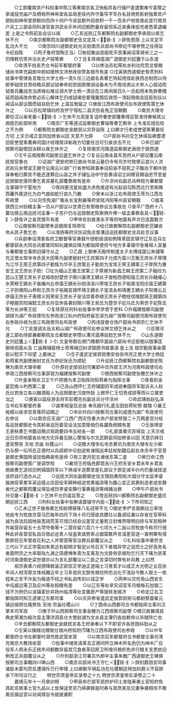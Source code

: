 <!-- { "loadSidebar": true } -->
　　○工部覆南京户科给事中陈江等奏南京各卫快船并各行铺户差遣繁难今富猾之家或投充庙户及牺牲所神帛堂各监局差役内外守备写字军办名目倚势影射独累贫户朋贴如神帛堂原额四百四十四户今该监额外招收积一千一百余户他皆类此宜行南京户兵工三部会同科道官查洪武永乐年间旧额酌量存留但系近来夤缘投充者悉革退编差  上是之令照前旨会议以闻
　　○乙亥巡抚辽东都察院右副都御史李承勋以疾乞休不允
　　○南京都察院左副都御史伍文定具＜锍-釒＞辞免恩荫  上以文定平乱功大不允
　　○南京四川道御史赵光论劾南京兵部尚书廖纪不堪参赞之任得旨令纪自陈
　　○丙子鲁府馆陶王当氵□匆招集凶恶殴死平民事闻诏革禄米三之一仍降敕切责并治长史卢锐等罪
　　○丁丑复除病痊湖广道御史刘廷簠于山东道
　　○命清平伯吴杰佥书前军都督府事
　　○以修治苏松等处水利功完赏总督粮储尚书李充嗣郎中颜如瓌林文沛参政徐赞各银币有差
○戊寅狭西道御史黎贯刑科给事中管律各言致仕大学士杨一清久任三边威名素著乞特起用径赴狭西总制而以侍郎李钺改甘肃经略兵部议钺奉命初至固原徵调设备未为不周顷虏众大举人心摇动而钺督兵鏖战克当虏锋似难议调大学士杨一清远在江南闲居日久一旦起用未免辞奏稽延而钺闻改命势必灰心解体乞仍戒钺竭忠督理冀图后效而一清起用俟会廷臣别议以闻诏从部议既而钺自劾乞休  上温旨勉留之
○庚辰江西布政使司左布政使陈策乞休许之
　　○以苏松常镇四府及怀宁宿松二县灾伤各免正官朝觐
　　○南京大理寺卿任汉以亲老屡＜锍-釒＞乞休不允至是复诅终餋吏部覆奏得旨暂准侍餋候其父病痊仍赴部听用
　　○南京广东等道试监察御史曹镃等奏乞敕命  上令准实授后给之不为例
　　○都察院左都御史金献民以灾异自陈  上曰卿才行老成誉望素著委任方切  上天示戒正宜同加修省以回  天意不允辞
　　○户部尚书孙交乞休得旨卿耆德旧臣誉望素著典司国计经理周详新政方切委任岂可引疾求去不允
　　○辛巳湖广按察司副使田汝耕以疾乞休许之
　　○复除南京河南道监察御史唐勋于狭西道
　　○壬午云南按察司副使吕盛乞休许之
○复设云南永昌军民府从户部议覆云南抚按官奏也
　　○诏湖广德安府修已故尚书吴云墓仍令有司岁时致祭云宜兴人洪武初元余孽梁王据守云南云以湖广行省参知政事奉诏招谕不屈死之子黻白于朝许驰驿奉柩归葬贫不能还遂葬应山县之井子铺弘治中守臣奏请诏立祠赠官赐谥忠节至是巡按御史唐符奏乞表其墓礼部覆奏故有是命
　　○升凉州右副总兵种勋为署都督佥事镇守宁夏地方
　　○夜四更流星如盏大赤色尾迹有光起自勾陈西北行至紫微西蕃外尾迹化为白气曲如蛇行良久乃散
　　○癸未以浙江右布政使王荩为江西左布政使
　　○以灾伤免湖广衡永长宝荆襄等府安陆沔阳等州县官朝觐
　　○裁革狭西兰州验粮主事一员从户部议以甘肃已有管粮参议佥事故也
○录平广西府十八寨功荫云南巡抚河孟春一子百户仍与巡按御史陈察俱升俸一级孟春察各具＜锍-釒＞辞免许之各赏银币有差
　　○甲申亥刻直隶永平等府地震有声次日连震数次
　　○云南按察司副使朱衮服阕复除原任
　　○给已故都察院右副都御史范镛诰命从其子愈乞也
　　○以淮扬等府灾伤诏免总督漕运巡抚都御史总兵赴京议事
　　○兵部奉诏清查各府卫都督等官袭替升授职级请如例降革因言镇守辽东总兵左都督郤永大同总兵都督同知杭雄俱应降为都指挥使但今地方多事镇守急难得人宜量与署都督佥事照旧镇守从之
　　○乙酉  上御奉天殿传制遣太子太傅成国公朱辅等充正使太常寺寺丞吴大田等为副使册封代王庶第四子允煜为富川王衡王庶长子厚燆为江华王周王庶第四子勤熂为华亭王庶第五子勤炬为宝坻王荣王嫡第三子厚照为惠安王沈王庶长子勋氵□壮为福山王徽王庶第三子厚燇为新昌王韩王庶第二子融烄为昆山王楚王庶长子显榕改封楚世子隰川康肃王嫡长子俊柏西德昭僖王庶长孙融爟心水荣穆王嫡长子胤欀内丘恭僖王嫡长孙勋漴洛川荣恪王庶长子祐棨戈阳庄僖王嫡第二子拱僓阳山恭和王庶次子祐揭宜城怀靖王嫡长子宠滨永和靖惠王嫡长子知燠云丘恭僖王庶长子表樟义阳荣安王庶长子安汥崇善恭顺王庶长子睦梿信陵懿简王嫡第四子睦握崇阳端懿王庶长孙显休各袭封隰川等王吴氏为楚世子妃马氏为荣世子妃陈氏等为长洲等王妃
　　○复除原任刑科右给事中李学曾于吏科
○升福建按察司副使胡铎为湖广布政使司左参政浙江杭州府知府留志淑为湖广按察司副使河南布政使司右参政孙禄为浙江布政使司右布政使
　　○丙戌提督仓场户部尚书郑宗仁乞休不允
　　○丁亥提调太岳太和山湖广布政使司右参议林文绩乞休从之
　　○总理河道工部右侍郎兼都察院左佥都御史李瓒以漕河涸滞自劾乞休不允
　　○山东道御史刘廷簠上＜锍-釒＞引  文皇帝御左顺门晚朝毕面谕六部尚书近臣勉以随事匡弼毋但面从及  仁庙赐辅臣杨士奇等绳愆紏谬银图书故事请  皇上法  祖宗勤政事亲儒臣以慰天下仰望  上嘉纳之
　　○戊子遣武定侯郭勋惠安伯张伟充正使大学士杨廷和蒋冕充副使册封文氏为恭妃张氏为顺妃
　　○升巡抚江西都察院右副都御史陈琳为南京大理寺卿
　　○升原任史部验封司署郎中员外郎王济为河南布政使司右参政江西按察司佥事邵锐为福建按察司副使
　　○狭西按察司副使张檄乞休许之
　　○升皇亲锦衣卫正千户蒋珊为本卫指挥同知蒋寿为指挥佥事
　　○夜昏刻金星犯南斗杓西第二星
　　○己丑山西怀仁王府辅国将军成锁奉国将军聪泝夫人赵氏仪宾张立各以酗酒殴人为巡按御史沉俊所劾  上敕怀仁王切责成锁等而以立属吏治之
　　○庚寅以延绥游击将军彭模充右副总兵分守凉州
　　○命武靖伯赵弘泽佥书右军都督府事
　　○诚孝昭皇后忌辰  奉先殿行礼遣玉田伯蒋轮祭  献陵
○襄王祐櫍以疾求空青等药诏赐之
　　○辛卯升四川按察司佥事刘成德为湖广布政使司右参议
　　○以南京应天湖广江西广西灾伤重大命户部发帑银二十万两差官分给各巡抚都御史令其躬亲巡历委官设法加意赈恤仍各蠲免税粮有差
　　○壬辰靖安王表枎奏乞书籍诏赐贞观政要四书五经各一部
　　○礼部类奏灾异得旨  上天示戒近日京师地震各处地方灾异叠见朕心警惕与尔文武群臣同加修省以回  天意仍择日遣官祭告  天地  宗庙  社稷山川
　　○诏赠大理寺右寺丞黄巩为南京大理寺左少卿仍与祭一坛巩在正德时以兵部郎中论劾逆彬谏阻巡幸廷杖削籍后起右寺丞卒于官至是御史黄国用请加恤典故有是命
○夜三更月犯五诸侯东第二星
　　○癸巳命江西按察司副使周广提调学校
　　○襄坦王府临邑郡君永兴王府东安乡君永年乡君各病故奏乞造坟旧例镇国将军以下俱减半造葬至是礼部议于原定减半价内仍量减径送该府自行造办从之
　　○巡抚大同右副都御史张文锦劾奏阳和大城分守太监李睿报纳官草累军采运侵占庄田役军耕种结逆党黄福添等为腹心宜正其罪别选老成安静者代之都察院覆议得旨戒饬李睿安静行事黄福添等缉捕治罪
　　○甲午户部尚书孙交屡＜锍-釒＞乞休不允仍温旨答之
　　○改巡抚四川都察院右副都御史盛应期巡抚江西
　　○刑科左给事中张翀请罢镇守内臣＜锍-釒＞下所司知之
　　○乙未辽世子致佫奏乞校尉傅镇等八名冠带不允
○御史李俨言我朝设立草场地亩专为牧放京营马匹每年四月下场十月归营欲其膘壮以备调征兼以存省在官草料诚为良法后因地亩宽阔荒芜可惜已经会议差官丈量筑立封堆界限明白除与军民租种外每营存留五十五项夺勇等十二营存留六百六十七顷九十二亩以资牧放今称尽行佃种此非各营官私自召佃必巡青人役盗卖或势家占据莫敢声言请差官逐一查明果有侵欺即将见年管收花利之人并管营等官治罪兵部覆议从之
　　○礼科给事中章侨言三代以下论正学莫如朱熹近有聪明才智足以号召天下者倡异学之说而士之好高务名者靡然宗之大率取陆九渊之简便惮朱熹为支离及为文辞务崇艰险乞行天下痛为禁革时河南道御史梁世骠亦以为言礼部覆议以二臣之言深切时弊有补风教
上曰然
　　祖宗表章六经颁降敕谕正欲崇正学迪正道端士习育真才以成正大光明之业百余年间人材浑厚文体纯雅近年士习多诡异文辞务艰险所伤治化不浅自今教人取士一依程朱之言不许妄为叛道不经之书私自传刻以误正学
　　○丙申以灾伤免山西安东中屯威远等卫及应州等处税粮有差
　　○以辽东等处旱灾诏官军月粮每石加银二钱不为例仍以该镇麦钞并扬州临清等处变置房产等银转发接济
　　○命定辽右卫都指挥同知王道掌辽东都司事
　　○以灾异修省遣武定侯郭勋驸马都尉蔡震崔元镇远侯顾仕隆祭告  天地  宗庙社稷山川
　　○丁酉命山西都司佥书都指挥佥事刘汉掌本司军政
　　○庚子升山西按察司佥事金鲤为江西按察司副使
○赠已故翼城县典史荣潮为榆次县主簿洪洞县仓大使赵湖为文水县主簿仍各给敕命以杀贼阵亡也
　　○辛丑都察院左都御史金献民言各王府承奉以下不职官许各抚按紏劾从之
　　○壬寅以擒贼功赠致仕瑞州府知府邝璠为江西布政使司右参政
　　○以中军都督府佥书左都督时源充练武营坐营
　　○以南京后军都督府佥书都督佥事何清充南京大教场坐营
　　○给事中储昱请革去正德间所立神木所名色仍为神木厂应役军人照永乐正统年间额数存留其冗食者革回原卫所增月粮折色并行粮关支悉依旧例改正兵部覆议从之
　　○升刑部浙江司署员外郎中主事朱概广西道御史王琳俱按察司佥事概四川琳山西
　　○南京兵部尚书王守仁＜锍-釒＞辞封爵因言同事诸臣未蒙均赏反遭谪斥已行申理  上曰卿剿平祸乱功在社稷朝廷特加封爵义不容辞余下所司议行之
　　明世宗肃皇帝实录卷之十九
明世宗肃皇帝实录卷之二十
　　嘉靖元年十一月癸卯朔
　　○甲辰命芒部军民府护印土舍陇寿袭土官知府免其赴京故事土官九品以上皆保送至京乃得袭替是时寿与其庶弟及兄妻争袭相攻不敢离任镇巡官以状闻得旨令就彼袭职

